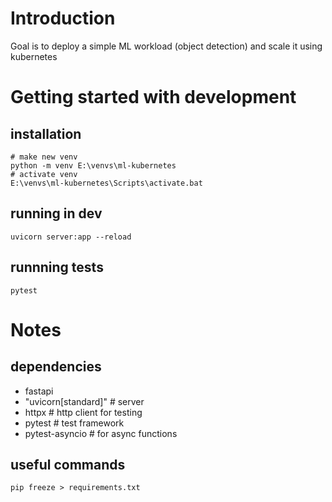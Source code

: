 # Introduction
Goal is to deploy a simple ML workload (object detection) and scale it using kubernetes
# Getting started with development 
## installation 
```
# make new venv
python -m venv E:\venvs\ml-kubernetes
# activate venv
E:\venvs\ml-kubernetes\Scripts\activate.bat
```
## running in dev
```
uvicorn server:app --reload
```

## runnning tests
```
pytest
```

# Notes
## dependencies
- fastapi
- "uvicorn[standard]"  # server
- httpx # http client for testing
- pytest # test framework
- pytest-asyncio # for async functions

## useful commands
```
pip freeze > requirements.txt

```
